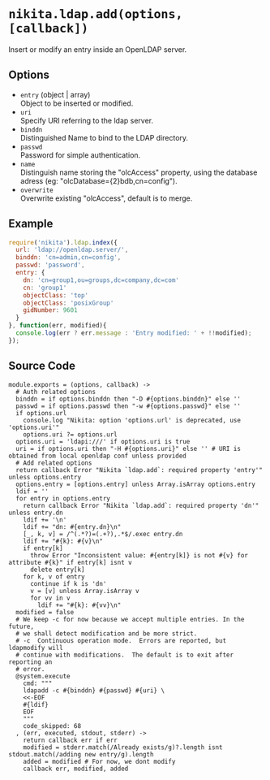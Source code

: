 
# `nikita.ldap.add(options, [callback])`

Insert or modify an entry inside an OpenLDAP server.   

## Options

* `entry` (object | array)   
  Object to be inserted or modified.   
* `uri`   
  Specify URI referring to the ldap server.   
* `binddn`   
  Distinguished Name to bind to the LDAP directory.   
* `passwd`   
  Password for simple authentication.   
* `name`   
  Distinguish name storing the "olcAccess" property, using the database adress
  (eg: "olcDatabase={2}bdb,cn=config").   
* `overwrite`   
  Overwrite existing "olcAccess", default is to merge.   

## Example

```js
require('nikita').ldap.index({
  url: 'ldap://openldap.server/',
  binddn: 'cn=admin,cn=config',
  passwd: 'password',
  entry: {
    dn: 'cn=group1,ou=groups,dc=company,dc=com'
    cn: 'group1'
    objectClass: 'top'
    objectClass: 'posixGroup'
    gidNumber: 9601
  }
}, function(err, modified){
  console.log(err ? err.message : 'Entry modified: ' + !!modified);
});
```

## Source Code

    module.exports = (options, callback) ->
      # Auth related options
      binddn = if options.binddn then "-D #{options.binddn}" else ''
      passwd = if options.passwd then "-w #{options.passwd}" else ''
      if options.url
        console.log "Nikita: option 'options.url' is deprecated, use 'options.uri'"
        options.uri ?= options.url
      options.uri = 'ldapi:///' if options.uri is true
      uri = if options.uri then "-H #{options.uri}" else '' # URI is obtained from local openldap conf unless provided
      # Add related options
      return callback Error "Nikita `ldap.add`: required property 'entry'" unless options.entry
      options.entry = [options.entry] unless Array.isArray options.entry
      ldif = ''
      for entry in options.entry
        return callback Error "Nikita `ldap.add`: required property 'dn'" unless entry.dn
        ldif += '\n'
        ldif += "dn: #{entry.dn}\n"
        [_, k, v] = /^(.*?)=(.+?),.*$/.exec entry.dn
        ldif += "#{k}: #{v}\n"
        if entry[k]
          throw Error "Inconsistent value: #{entry[k]} is not #{v} for attribute #{k}" if entry[k] isnt v
          delete entry[k]
        for k, v of entry
          continue if k is 'dn'
          v = [v] unless Array.isArray v
          for vv in v
            ldif += "#{k}: #{vv}\n"
      modified = false
      # We keep -c for now because we accept multiple entries. In the future, 
      # we shall detect modification and be more strict.
      # -c  Continuous operation mode.  Errors are reported, but ldapmodify will
      # continue with modifications.  The default is to exit after reporting an
      # error.
      @system.execute
        cmd: """
        ldapadd -c #{binddn} #{passwd} #{uri} \
        <<-EOF
        #{ldif}
        EOF
        """
        code_skipped: 68
      , (err, executed, stdout, stderr) ->
        return callback err if err
        modified = stderr.match(/Already exists/g)?.length isnt stdout.match(/adding new entry/g).length
        added = modified # For now, we dont modify
        callback err, modified, added
